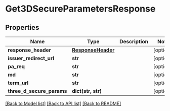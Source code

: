 # Get3DSecureParametersResponse

## Properties
Name | Type | Description | Notes
------------ | ------------- | ------------- | -------------
**response_header** | [**ResponseHeader**](ResponseHeader.md) |  | [optional] 
**issuer_redirect_url** | **str** |  | [optional] 
**pa_req** | **str** |  | [optional] 
**md** | **str** |  | [optional] 
**term_url** | **str** |  | [optional] 
**three_d_secure_params** | **dict(str, str)** |  | [optional] 

[[Back to Model list]](../README.md#documentation-for-models) [[Back to API list]](../README.md#documentation-for-api-endpoints) [[Back to README]](../README.md)


